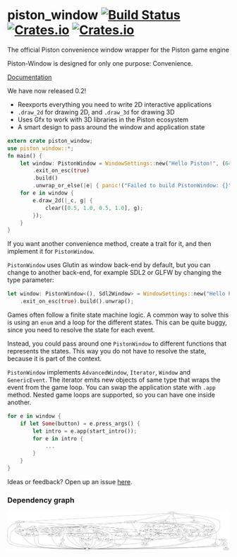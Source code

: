 # piston_window [![Build Status](https://travis-ci.org/PistonDevelopers/piston_window.svg?branch=master)](https://travis-ci.org/PistonDevelopers/piston_window) [![Crates.io](https://img.shields.io/crates/v/piston_window.svg)](https://crates.io/crates/piston_window) [![Crates.io](https://img.shields.io/crates/l/piston_window.svg)](https://github.com/PistonDevelopers/piston_window/blob/master/LICENSE)
The official Piston convenience window wrapper for the Piston game engine

Piston-Window is designed for only one purpose: Convenience.

[Documentation](http://docs.piston.rs/piston_window/piston_window/)

We have now released 0.2!

* Reexports everything you need to write 2D interactive applications
* `.draw_2d` for drawing 2D, and `.draw_3d` for drawing 3D
* Uses Gfx to work with 3D libraries in the Piston ecosystem
* A smart design to pass around the window and application state

```Rust
extern crate piston_window;
use piston_window::*;
fn main() {
    let window: PistonWindow = WindowSettings::new("Hello Piston!", (640, 480))
        .exit_on_esc(true)
        .build()
        .unwrap_or_else(|e| { panic!("Failed to build PistonWindow: {}", e) });
    for e in window {
        e.draw_2d(|_c, g| {
            clear([0.5, 1.0, 0.5, 1.0], g);
        });
    }
}
```

If you want another convenience method, create a trait for it,
and then implement it for `PistonWindow`.

`PistonWindow` uses Glutin as window back-end by default,
but you can change to another back-end, for example SDL2 or GLFW by changing the type parameter:

```Rust
let window: PistonWindow<(), Sdl2Window> = WindowSettings::new("Hello Piston!", [640, 480])
    .exit_on_esc(true).build().unwrap();
```

Games often follow a finite state machine logic.
A common way to solve this is using an `enum` and a loop for the different states.
This can be quite buggy, since you need to resolve the state for each event.

Instead, you could pass around one `PistonWindow` to different functions that represents the states.
This way you do not have to resolve the state, because it is part of the context.

`PistonWindow` implements `AdvancedWindow`, `Iterator`, `Window` and `GenericEvent`.
The iterator emits new objects of same type that wraps the event from the game loop.
You can swap the application state with `.app` method.
Nested game loops are supported, so you can have one inside another.

```Rust
for e in window {
    if let Some(button) = e.press_args() {
        let intro = e.app(start_intro());
        for e in intro {
            ...
        }
    }
}
```

Ideas or feedback? Open up an issue [here](https://github.com/pistondevelopers/piston_window/issues).

### Dependency graph

![Dependencies](./Cargo.png)
